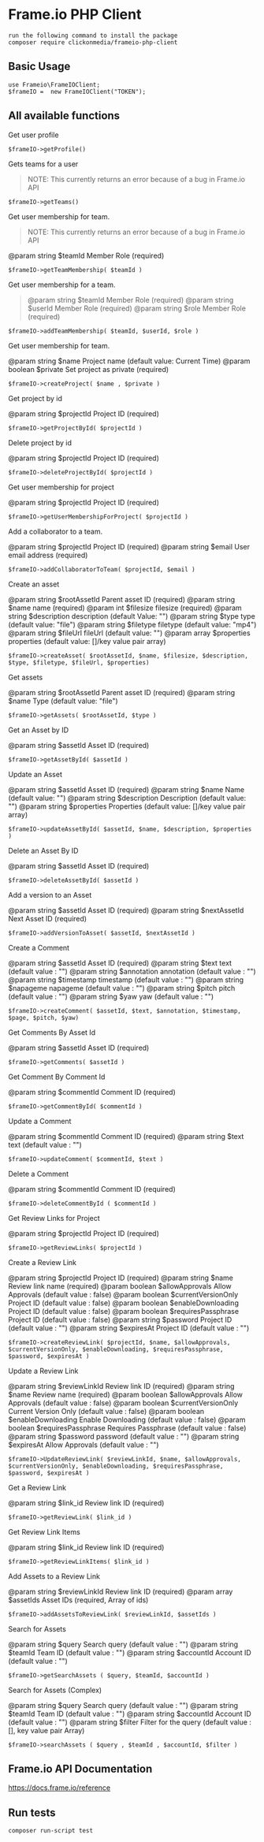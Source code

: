 # Frame.io PHP Client

```
run the following command to install the package
composer require clickonmedia/frameio-php-client
```


## Basic Usage

```
use Frameio\FrameIOClient;
$frameIO =  new FrameIOClient("TOKEN");
```


## All available functions

Get user profile

```
$frameIO->getProfile()
```

Gets teams for a user

> NOTE: This currently returns an error because of a bug in Frame.io API
```
$frameIO->getTeams()
```

Get user membership for team.

> NOTE: This currently returns an error because of a bug in Frame.io API

@param string $teamId Member Role (required)

```
$frameIO->getTeamMembership( $teamId )
```

Get user membership for a team.

> @param string $teamId Member Role (required)
> @param string $userId Member Role (required)
> @param string $role Member Role (required)

```
$frameIO->addTeamMembership( $teamId, $userId, $role )
```

Get user membership for team.

@param string $name Project name (default value: Current Time)
@param boolean $private Set project as private (required)

```
$frameIO->createProject( $name , $private )
```

Get project by id

@param string $projectId Project ID (required)

```
$frameIO->getProjectById( $projectId )
```

Delete project by id

@param string $projectId Project ID (required)

```
$frameIO->deleteProjectById( $projectId )
```

Get user membership for project

@param string $projectId Project ID (required)

```
$frameIO->getUserMembershipForProject( $projectId )
```

Add a collaborator to a team.

@param string $projectId Project ID (required)
@param string $email User email address (required)

```
$frameIO->addCollaboratorToTeam( $projectId, $email )
```


Create an asset

@param string $rootAssetId Parent asset ID (required)
@param string $name name (required)
@param int $filesize filesize (required)
@param string $description description (default Value: "")
@param string $type type  (default value: "file")
@param string $filetype filetype  (default value: "mp4")
@param string $fileUrl fileUrl  (default value: "")
@param array $properties properties  (default value: []/key value pair array)

```
$frameIO->createAsset( $rootAssetId, $name, $filesize, $description, $type, $filetype, $fileUrl, $properties)
```


Get assets

@param string $rootAssetId Parent asset ID (required)
@param string $name Type (default value: "file")

```
$frameIO->getAssets( $rootAssetId, $type )
```

Get an Asset by ID

@param string $assetId Asset ID (required)

```
$frameIO->getAssetById( $assetId )
```


Update an Asset

@param string $assetId Asset ID (required)
@param string $name Name (default value: "")
@param string $description Description (default value: "")
@param string $properties Properties (default value: []/key value pair array)

```
$frameIO->updateAssetById( $assetId, $name, $description, $properties )
```

Delete an Asset By ID

@param string $assetId Asset ID (required)

```
$frameIO->deleteAssetById( $assetId )
```

Add a version to an Asset

@param string $assetId Asset ID (required)
@param string $nextAssetId Next Asset ID (required)

```
$frameIO->addVersionToAsset( $assetId, $nextAssetId )
```

Create a Comment

@param string $assetId Asset ID (required)
@param string $text text (default value : "")
@param string $annotation annotation (default value : "")
@param string $timestamp timestamp (default value : "")
@param string $napageme napageme (default value : "")
@param string $pitch pitch (default value : "")
@param string $yaw yaw (default value : "")

```
$frameIO->createComment( $assetId, $text, $annotation, $timestamp, $page, $pitch, $yaw)
```

Get Comments By Asset Id

@param string $assetId Asset ID (required)

```
$frameIO->getComments( $assetId )
```

Get Comment By Comment Id

@param string $commentId Comment ID (required)

```
$frameIO->getCommentById( $commentId )
```

Update a Comment

@param string $commentId Comment ID (required)
@param string $text text (default value : "")

```
$frameIO->updateComment( $commentId, $text )
```

Delete a Comment

@param string $commentId Comment ID (required)

```
$frameIO->deleteCommentById ( $commentId )
```

Get Review Links for Project

@param string $projectId Project ID (required)

```
$frameIO->getReviewLinks( $projectId )
```

Create a Review Link

@param string $projectId Project ID (required)
@param string $name Review link name (required)
@param boolean $allowApprovals Allow Approvals (default value : false)
@param boolean $currentVersionOnly Project ID (default value : false)
@param boolean $enableDownloading Project ID (default value : false)
@param boolean $requiresPassphrase Project ID (default value : false)
@param string $password Project ID (default value : "")
@param string $expiresAt Project ID (default value : "")


```
$frameIO->createReviewLink( $projectId, $name, $allowApprovals, $currentVersionOnly, $enableDownloading, $requiresPassphrase, $password, $expiresAt )
```

Update a Review Link

@param string $reviewLinkId Review link ID (required)
@param string $name Review name (required)
@param boolean $allowApprovals Allow Approvals (default value : false)
@param boolean $currentVersionOnly Current Version Only (default value : false)
@param boolean $enableDownloading Enable Downloading (default value : false)
@param boolean $requiresPassphrase Requires Passphrase (default value : false)
@param string $password password (default value : "")
@param string $expiresAt Allow Approvals (default value : "")

```
$frameIO->UpdateReviewLink( $reviewLinkId, $name, $allowApprovals, $currentVersionOnly, $enableDownloading, $requiresPassphrase, $password, $expiresAt )
```

Get a Review Link

@param string $link_id Review link ID (required)

```
$frameIO->getReviewLink( $link_id )
```

Get Review Link Items

@param string $link_id Review link ID (required)

```
$frameIO->getReviewLinkItems( $link_id )
```

Add Assets to a Review Link

@param string $reviewLinkId Review link ID (required)
@param array $assetIds Asset IDs (required, Array of ids)

```
$frameIO->addAssetsToReviewLink( $reviewLinkId, $assetIds )
```

Search for Assets

@param string $query Search query (default value : "")
@param string $teamId Team ID (default value : "")
@param string $accountId Account ID (default value : "")

```
$frameIO->getSearchAssets ( $query, $teamId, $accountId )
```

Search for Assets (Complex)

@param string $query Search query (default value : "")
@param string $teamId Team ID (default value : "")
@param string $accountId Account ID (default value : "")
@param string $filter Filter for the query (default value : [], key value pair Array)

```
$frameIO->searchAssets ( $query , $teamId , $accountId, $filter )
```

## Frame.io API Documentation

https://docs.frame.io/reference

## Run tests

```
composer run-script test
